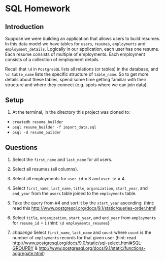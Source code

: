 # SQL Homework

## Introduction

Suppose we were building an application that allows users to build resumes. In this data model we have tables for `users`, `resumes`, `employments` and `employment_details`. Logically in our application, each user has one resume. Each resume consists of multiple of employments. Each employment consists of a collection of employment details.

Recall that `\d` in `PostgreSQL` lists all relations (or tables) in the database, and `\d table_name` lists the specific structure of `table_name`. So to get more details about these tables, spend some time getting familiar with their structure and where they connect (e.g. spots where we can join data).


## Setup

1. At the terminal, in the directory this project was cloned to:
  - `createdb resume_builder`
  - `psql resume_builder -f import_data.sql`
  - `psql -d resume_builder`

## Questions

1. Select the `first_name` and `last_name` for all users.

2. Select all resumes (all columns).

3. Select all employments for `user_id` = 3 and `user_id` = 4.

4. Select `first_name`, `last_name`, `title`, `organization`, `start_year`, and `end_year` from the `users` table joined to the `employments` table.

5. Take the query from #4 and sort it by the `start_year` ascending. (hint: read this http://www.postgresql.org/docs/9.1/static/queries-order.html)

6. Select `title`, `organization`, `start_year`, and `end_year` from `employments` for `resume_id` = `1` (hint: `\d employments_resumes`)

7. *challenge* Select `first_name`, `last_name` and `count` where `count` is the number of `employments` records for that given user (hint: read http://www.postgresql.org/docs/9.0/static/sql-select.html#SQL-GROUPBY & http://www.postgresql.org/docs/9.1/static/functions-aggregate.html)
